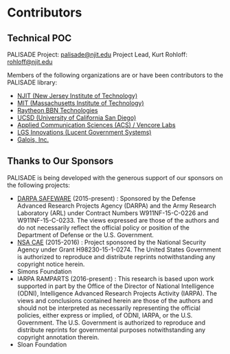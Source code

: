 Contributors
============

Technical POC
-------------
PALISADE Project: palisade@njit.edu
Project Lead, Kurt Rohloff: rohloff@njit.edu

Members of the following organizations are or have been contributors to the PALISADE library:
* [NJIT (New Jersey Institute of Technology)](http://www.njit.edu)
* [MIT (Massachusetts Institute of Technology)](http://www.mit.edu)
* [Raytheon BBN Technologies](http://www.bbn.com)
* [UCSD (University of California San Diego)](https://ucsd.edu/)
* [Applied Communication Sciences (ACS) / Vencore Labs](http://www.appcomsci.com/)
* [LGS Innovations (Lucent Government Systems)](http://www.lgsinnovations.com/)
* [Galois, Inc.](https://galois.com/)

Thanks to Our Sponsors
----------------------

PALISADE is being developed with the generous support of our sponsors on the following projects:
* [DARPA SAFEWARE](http://www.darpa.mil/program/safeware) (2015-present) : Sponsored by the Defense Advanced Research Projects Agency (DARPA) and the Army Research Laboratory (ARL) under Contract Numbers W911NF-15-C-0226 and W911NF-15-C-0233.  The views expressed are those of the authors and do not necessarily reflect the official policy or position of the Department of Defense or the U.S. Government.
* [NSA CAE](https://www.nsa.gov/resources/educators/centers-academic-excellence/cyber-defense/) (2015-2016) : Project sponsored by the National Security Agency under Grant H98230-15-1-0274.  The United States Government is authorized to reproduce and distribute reprints notwithstanding any copyright notice herein.
* Simons Foundation
* IARPA RAMPARTS (2016-present) : This research is based upon work supported in part by the Office of the Director of National Intelligence (ODNI), Intelligence Advanced Research Projects Activity (IARPA). The views and conclusions contained herein are those of the authors and should not be interpreted as necessarily representing the official policies, either express or implied, of ODNI, IARPA, or the U.S. Government. The U.S. Government is authorized to reproduce and distribute reprints for governmental purposes notwithstanding any copyright annotation therein.
* Sloan Foundation
